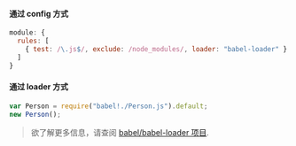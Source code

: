 #### 通过 config 方式

```js
module: {
  rules: [
    { test: /\.js$/, exclude: /node_modules/, loader: "babel-loader" }
  ]
}
```

#### 通过 loader 方式

```js
var Person = require("babel!./Person.js").default;
new Person();
```

<blockquote class="babel-callout babel-callout-info">
  <p>
    欲了解更多信息，请查阅 <a href="https://github.com/babel/babel-loader">babel/babel-loader 项目</a>.
  </p>
</blockquote>
